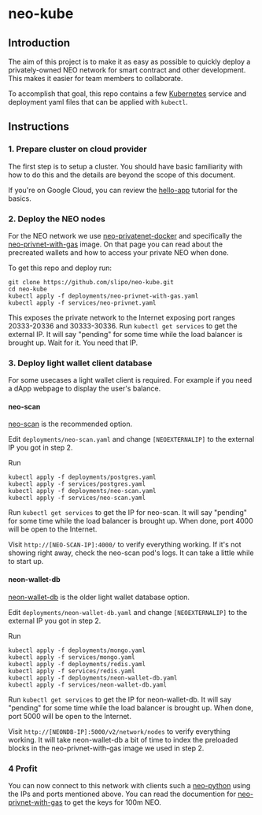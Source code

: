# neo-kube

## Introduction

The aim of this project is to make it as easy as possible to quickly deploy a privately-owned NEO network for smart contract and other development. This makes it easier for team members to collaborate.

To accomplish that goal, this repo contains a few [Kubernetes](https://kubernetes.io/) service and deployment yaml files that can be applied with `kubectl`.

## Instructions

### 1. Prepare cluster on cloud provider

The first step is to setup a cluster. You should have basic familiarity with how to do this and the details are beyond the scope of this document.

If you're on Google Cloud, you can review the [hello-app](https://cloud.google.com/kubernetes-engine/docs/tutorials/hello-app) tutorial for the basics.

### 2. Deploy the NEO nodes

For the NEO network we use [neo-privatenet-docker](https://github.com/CityOfZion/neo-privatenet-docker) and specifically the [neo-privnet-with-gas](https://hub.docker.com/r/metachris/neo-privnet-with-gas/) image. On that page you can read about the precreated wallets and how to access your private NEO when done.

To get this repo and deploy run:

```
git clone https://github.com/slipo/neo-kube.git
cd neo-kube
kubectl apply -f deployments/neo-privnet-with-gas.yaml
kubectl apply -f services/neo-privnet.yaml
```

This exposes the private network to the Internet exposing port ranges 20333-20336 and 30333-30336. Run `kubectl get services` to get the external IP. It will say "pending" for some time while the load balancer is brought up. Wait for it. You need that IP.

### 3. Deploy light wallet client database

For some usecases a light wallet client is required. For example if you need a dApp webpage to display the user's balance.

#### neo-scan

[neo-scan](https://github.com/CityOfZion/neo-scan) is the recommended option.

Edit `deployments/neo-scan.yaml` and change `[NEOEXTERNALIP]` to the external IP you got in step 2.

Run

```
kubectl apply -f deployments/postgres.yaml
kubectl apply -f services/postgres.yaml
kubectl apply -f deployments/neo-scan.yaml
kubectl apply -f services/neo-scan.yaml
```

Run `kubectl get services` to get the IP for neo-scan. It will say "pending" for some time while the load balancer is brought up. When done, port 4000 will be open to the Internet.

Visit `http://[NEO-SCAN-IP]:4000/` to verify everything working. If it's not showing right away, check the neo-scan pod's logs. It can take a little while to start up.

#### neon-wallet-db

[neon-wallet-db](https://github.com/CityOfZion/neon-wallet-db) is the older light wallet database option.

Edit `deployments/neon-wallet-db.yaml` and change `[NEOEXTERNALIP]` to the external IP you got in step 2.

Run

```
kubectl apply -f deployments/mongo.yaml
kubectl apply -f services/mongo.yaml
kubectl apply -f deployments/redis.yaml
kubectl apply -f services/redis.yaml
kubectl apply -f deployments/neon-wallet-db.yaml
kubectl apply -f services/neon-wallet-db.yaml
```

Run `kubectl get services` to get the IP for neon-wallet-db. It will say "pending" for some time while the load balancer is brought up. When done, port 5000 will be open to the Internet.

Visit `http://[NEONDB-IP]:5000/v2/network/nodes` to verify everything working. It will take neon-wallet-db a bit of time to index the preloaded blocks in the neo-privnet-with-gas image we used in step 2.

### 4 Profit

You can now connect to this network with clients such a [neo-python](https://github.com/CityOfZion/neo-python) using the IPs and ports mentioned above. You can read the documention for [neo-privnet-with-gas](https://hub.docker.com/r/metachris/neo-privnet-with-gas/) to get the keys for 100m NEO.



